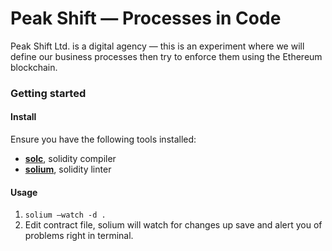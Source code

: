 # Peak Shift — Processes in Code

Peak Shift Ltd. is a digital agency — this is an experiment where we will define our business processes then try to enforce them using the Ethereum blockchain.

### Getting started

#### Install

Ensure you have the following tools installed:

- **[solc]()**, solidity compiler
- **[solium]()**, solidity linter

#### Usage

1. `solium —watch -d .`
2. Edit contract file, solium will watch for changes up save and alert you of problems right in terminal.

